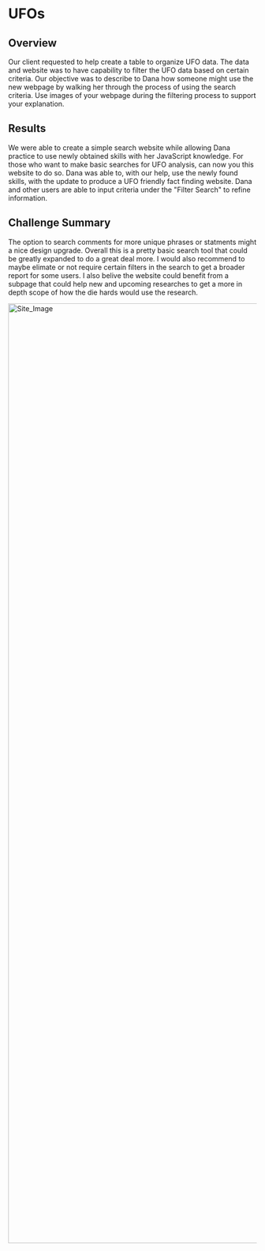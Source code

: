 # UFOs

## Overview
Our client requested to help create a table to organize UFO data.  The data and website was to have capability to filter the UFO data based on certain criteria.  Our objective was to describe to Dana how someone might use the new webpage by walking her through the process of using the search criteria. Use images of your webpage during the filtering process to support your explanation.

## Results
We were able to create a simple search website while allowing Dana practice to use newly obtained skills with her JavaScript knowledge. For those who want to make basic searches for UFO analysis, can now you this website to do so.  Dana was able to, with our help, use the newly found skills, with the update to produce a UFO friendly fact finding website.  Dana and other users are able to input criteria under the "Filter Search" to refine information.  


## Challenge Summary
The option to search comments for more unique phrases or statments might a nice design upgrade. Overall this is a pretty basic search tool that could be greatly expanded to do a great deal more. I would also recommend to maybe elimate or not require certain filters in the search to get a broader report for some users. I also belive the website could benefit from a subpage that could help new and upcoming researches to get a more in depth scope of how the die hards would use the research. 


<img width="1904" alt="Site_Image" src="https://user-images.githubusercontent.com/83256206/137179157-7968266a-9556-489a-a491-d2cd7cf723bd.png">

